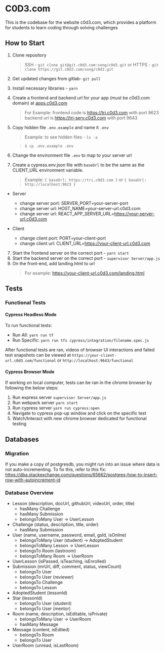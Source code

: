 # C0D3.com

This is the codebase for the website c0d3.com, which provides a platform for 
students to learn coding through solving challenges


## How to Start

1. Clone repository
   > SSH - `git clone git@git.c0d3.com:song/c0d3.git`
   > or
   > HTTPS - `git clone https://git.c0d3.com/song/c0d3.git`
2. Get updated changes from gitlab- `git pull`
3. Install necessary libraries - `yarn`
4. Create a frontend and backend url for your app (must be c0d3.com domain) at 
[apps.c0d3.com](https://apps.c0d3.com)
   > For Example:
   > frontend code is https://tri.c0d3.com with port 9623
   > backend url is https://tri-serv.c0d3.com with port 9643
5. Copy hidden file `.env.example` and name it `.env`

   > Example: to see hidden files - `ls -a`

   > `$ cp .env.example .env`

6. Change the environment file `.env` to map to your server url
7. Create a cypress.env.json file with `baseUrl` to be the same as the
   CLIENT_URL environment variable.

   > Example: `{ baseUrl: https://tri.c0d3.com }` or 
   `{ baseUrl: http://localhost:9623 }`

- Server

  - change server port: SERVER_PORT=your-server-port
  - change server url: HOST_NAME=your-server-url.c0d3.com
  - change server url: REACT_APP_SERVER_URL=https://your-server-url.c0d3.com

- Client
  - change client port: PORT=your-client-port
  - change client url: CLIENT_URL=https://your-client-url.c0d3.com

7. Start the frontend server on the correct port - `yarn start`
8. Start the backend server on the correct port - `supervisor Server/app.js`
9. On the front-end, add landing.html to url
   > For example: https://your-client-url.c0d3.com/landing.html


## Tests

### Functional Tests

#### Cypress Headless Mode
To run functional tests:
  - Run All: `yarn run tf`
  - Run Specific: `yarn run tfs cypress/integration/filename.spec.js`

After functional tests are ran, videos of browser UI interactions and failed 
test snapshots can be viewed at `https://your-client-url.c0d3.com/functional` or 
`http://localhost:9643/functional`

#### Cypress Browser Mode
If working on local computer, tests can be ran in the chrome browser by 
following the below steps:

1.  Run express server `supervisor Server/app.js`
2.  Run webpack server `yarn start`
3.  Run cypress server `yarn run cypress:open`
4.  Navigate to cypress pop-up window and click on the specific test
5.  Watch/Interact with new chrome browser dedicated for functional testing


## Databases

### Migration

If you make a copy of postgresdb, you might run into an issue where data is not 
auto-incrementing. To fix this, refer to this fix: 
https://dba.stackexchange.com/questions/65662/postgres-how-to-insert-row-with-autoincrement-id

### Database Overview

- Lesson (description, docUrl, githubUrl, videoUrl, order, title)
  - hasMany Challenge
  - hasMany Submission
  - belongsToMany User -> UserLesson
- Challenge (status, description, title, order)
  - hasMany Submission
- User (name, username, password, email, gsId, isOnline)
  - belongsToMany User (student) -> AdoptedStudent
  - belongsToMany Lesson -> UserLesson
  - belongsTo Room (lastroom)
  - belongsToMany Room -> UserRoom
- UserLesson (isPassed, isTeaching, isEnrolled)
- Submission (mrUrl, diff, comment, status, viewCount)
  - belongsTo User
  - belongsTo User (reviewer)
  - belongsTo Challenge
  - belongsTo Lesson
- AdoptedStudent (lessonId)
- Star (lessonId)
  - belongsTo User (student)
  - belongsTo User (mentor)
- Room (name, description, isEditable, isPrivate)
  - belongsToMany User -> UserRoom
  - hasMany Message
- Message (content, isEdited)
  - belongsTo Room
  - belongsTo User
- UserRoom (unread, isLastRoom)

